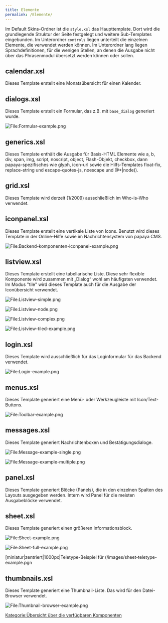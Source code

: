 ```yaml
---
title: Elemente
permalink: /Elemente/
---
```


Im Default Skins-Ordner ist die `style.xsl` das Haupttemplate. Dort wird die grundlegende Struktur der Seite festgelegt und weitere Sub-Templates eingebunden. Im Unterordner `controls` liegen unterteilt die einzelnen Elemente, die verwendet werden können. Im Unterordner lang liegen Sprachdefinitionen, für die wenigen Stellen, an denen die Ausgabe nicht über das Phrasenmodul übersetzt werden können oder sollen.

calendar.xsl
------------

Dieses Template erstellt eine Monatsübersicht für einen Kalender.

dialogs.xsl
-----------

Dieses Template erstellt ein Formular, das z.B. mit `base_dialog` generiert wurde.

![File:Formular-example.png](images/Formular-example.png)

generics.xsl
------------

Dieses Template enthält die Ausgabe für Basis-HTML Elemente wie a, b, div, span, img, script, noscript, object, Flash-Objekt, checkbox, dann papaya-spezifisches wie glyph, icon-url sowie die Hilfs-Templates float-fix, replace-string und escape-quotes-js, noescape und @\*|node().

grid.xsl
--------

Dieses Template wird derzeit (1/2009) ausschließlich im Who-is-Who verwendet.

iconpanel.xsl
-------------

Dieses Template erstellt eine vertikale Liste von Icons. Benutzt wird dieses Template in der Online-Hilfe sowie im Nachrichtensystem von papaya CMS.

![File:Backend-komponenten-iconpanel-example.png](images/Backend-komponenten-iconpanel-example.png)

listview.xsl
------------

Dieses Template erstellt eine tabellarische Liste. Diese sehr flexible Komponente wird zusammen mit „Dialog“ wohl am häufigsten verwendet. Im Modus "tile" wird dieses Template auch für die Ausgabe der Iconübersicht verwendet.

![File:Listview-simple.png](images/Listview-simple.png)

![File:Listview-node.png](images/Listview-node.png)

![File:Listview-complex.png](images/Listview-complex.png)

![File:Listview-tiled-example.png](images/Listview-tiled-example.png)

login.xsl
---------

Dieses Template wird ausschließlich für das Loginformular für das Backend verwendet.

![File:Login-example.png](images/Login-example.png)

menus.xsl
---------

Dieses Template generiert eine Menü- oder Werkzeugleiste mit Icon/Text-Buttons.

![File:Toolbar-example.png](images/Toolbar-example.png)

messages.xsl
------------

Dieses Template generiert Nachrichtenboxen und Bestätigungsdialoge.

![File:Message-example-single.png](images/Message-example-single.png)

![File:Message-example-multiple.png](images/Message-example-multiple.png)

panel.xsl
---------

Dieses Template generiert Blöcke (Panels), die in den einzelnen Spalten des Layouts ausgegeben werden. Intern wird Panel für die meisten Ausgabeblöcke verwendet.

sheet.xsl
---------

Dieses Template generiert einen größeren Informationsblock.

![File:Sheet-example.png](images/Sheet-example.png)

![File:Sheet-full-example.png](images/Sheet-full-example.png)

[miniatur|zentriert|1000px|Teletype-Beispiel für (/images/sheet-teletype-example.pgn

thumbnails.xsl
--------------

Dieses Template generiert eine Thumbnail-Liste. Das wird für den Datei-Browser verwendet.

![File:Thumbnail-browser-example.png](/images/Thumbnail-browser-example.png)

[Kategorie:Übersicht über die verfügbaren Komponenten](Kategorie:Übersicht_über_die_verfügbaren_Komponenten )

